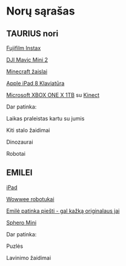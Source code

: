 # Norų sąrašas

## TAURIUS nori

[Fujifilm Instax](https://pigu.lt/lt/mobilus-telefonai-foto-ir-video/foto-iranga/momentiniai-fotoaparatai?f[44157][4203452]=fujifilm)

[DJI Mavic Mini 2](https://www.orlaivis.lt/produktas/dji-mavic-mini-2-fly-more-combo/)

[Minecraft žaislai](https://pigu.lt/lt/search?q=minecraft)

[Apple iPad 8 Klaviatūra](https://www.logitech.com/en-roeu/products/ipad-keyboards/slim-folio-ipad-keyboard-case.html)

[Microsoft XBOX ONE X 1TB](http://www.skytech.lt/cyv00009-microsoft-xbox-one-1tb-zaidimu-konsole-p-371415.html)
su [Kinect](http://www.skytech.lt/885370849479-microsoft-kinect-sensorius-skirtas-xbox-one-konsolei-p-220714.html)

Dar patinka:

Laikas praleistas kartu su jumis

Kiti stalo žaidimai

Dinozaurai

Robotai

## EMILEI

[iPad](https://www.ideal.lt/ipad/ipad-2021)

[Wowwee robotukai](https://www.funtastik.lt/robotas-wowwee-miposaur-0890)

[Emilė patinka piešti - gal kažką originalaus jai](https://uzduociudezute.lt/product-category/kurybiniu-uzduociu-rinkiniai/)

[Sphero Mini](http://www.skytech.lt/m001brw-sphero-mini-appenabled-robotic-ball-robot-blue-white-plastic-p-374135.html)

Dar patinka:

Puzlės

Lavinimo žaidimai

